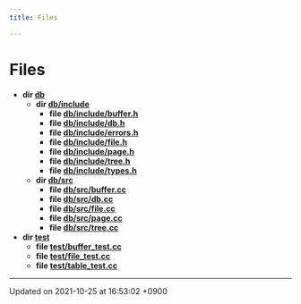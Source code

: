 ```yaml
---
title: Files

---
```


# Files




* **dir [db](/Files/dir_ce5981f09099a3fa6071b9eb8fe67a2c#dir-db)** 
    * **dir [db/include](/Files/dir_bbe96734317c80bcbdb5bcabe6c76e5b#dir-db/include)** 
        * **file [db/include/buffer.h](/Files/buffer_8h#file-buffer.h)** 
        * **file [db/include/db.h](/Files/db_8h#file-db.h)** 
        * **file [db/include/errors.h](/Files/errors_8h#file-errors.h)** 
        * **file [db/include/file.h](/Files/file_8h#file-file.h)** 
        * **file [db/include/page.h](/Files/page_8h#file-page.h)** 
        * **file [db/include/tree.h](/Files/tree_8h#file-tree.h)** 
        * **file [db/include/types.h](/Files/types_8h#file-types.h)** 
    * **dir [db/src](/Files/dir_ace9ca61355a499a01a7d4b1c073fc3f#dir-db/src)** 
        * **file [db/src/buffer.cc](/Files/buffer_8cc#file-buffer.cc)** 
        * **file [db/src/db.cc](/Files/db_8cc#file-db.cc)** 
        * **file [db/src/file.cc](/Files/file_8cc#file-file.cc)** 
        * **file [db/src/page.cc](/Files/page_8cc#file-page.cc)** 
        * **file [db/src/tree.cc](/Files/tree_8cc#file-tree.cc)** 
* **dir [test](/Files/dir_13e138d54eb8818da29c3992edef070a#dir-test)** 
    * **file [test/buffer_test.cc](/Files/buffer__test_8cc#file-buffer-test.cc)** 
    * **file [test/file_test.cc](/Files/file__test_8cc#file-file-test.cc)** 
    * **file [test/table_test.cc](/Files/table__test_8cc#file-table-test.cc)** 



-------------------------------

Updated on 2021-10-25 at 16:53:02 +0900
